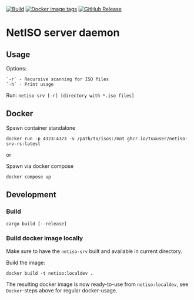 [![Build](https://github.com/tuxuser/netiso-srv/actions/workflows/build.yml/badge.svg)](https://github.com/tuxuser/netiso-srv/actions/workflows/build.yml)
[![Docker image tags](https://ghcr-badge.egpl.dev/tuxuser/netiso-srv-rs/tags?color=%2344cc11&ignore=latest&n=3&label=image+tags&trim=)](https://github.com/tuxuser/netiso-srv/pkgs/container/netiso-srv-rs)
[![GitHub Release](https://img.shields.io/github/v/release/tuxuser/netiso-srv)](https://github.com/tuxuser/netiso-srv/releases/latest)

# NetISO server daemon

## Usage

Options:

    `-r` - Recursive scanning for ISO files
    `-h` - Print usage

Run: `netiso-srv [-r] [directory with *.iso files]`


## Docker

Spawn container standalone
```
docker run -p 4323:4323 -v /path/to/isos:/mnt ghcr.io/tuxuser/netiso-srv-rs:latest
```

or

Spawn via docker compose
```
docker compose up
```

## Development

### Build

```
cargo build [--release]
```

### Build docker image locally

Make sure to have the `netiso-srv` built and available in current directory.

Build the image:

```
docker build -t netiso:localdev .
```

The resulting docker image is now ready-to-use from `netiso:localdev`, see `Docker`-steps above for regular docker-usage.
